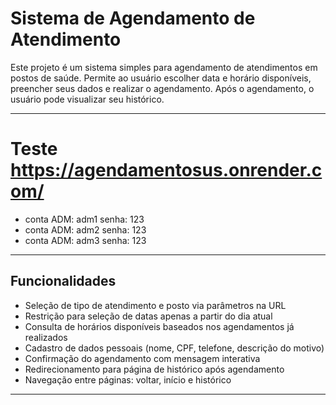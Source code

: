 # Sistema de Agendamento de Atendimento

Este projeto é um sistema simples para agendamento de atendimentos em postos de saúde. Permite ao usuário escolher data e horário disponíveis, preencher seus dados e realizar o agendamento. Após o agendamento, o usuário pode visualizar seu histórico.

---

# Teste https://agendamentosus.onrender.com/
- conta ADM: adm1 senha: 123
- conta ADM: adm2 senha: 123
- conta ADM: adm3 senha: 123

---

## Funcionalidades

- Seleção de tipo de atendimento e posto via parâmetros na URL
- Restrição para seleção de datas apenas a partir do dia atual
- Consulta de horários disponíveis baseados nos agendamentos já realizados
- Cadastro de dados pessoais (nome, CPF, telefone, descrição do motivo)
- Confirmação do agendamento com mensagem interativa
- Redirecionamento para página de histórico após agendamento
- Navegação entre páginas: voltar, início e histórico

---
